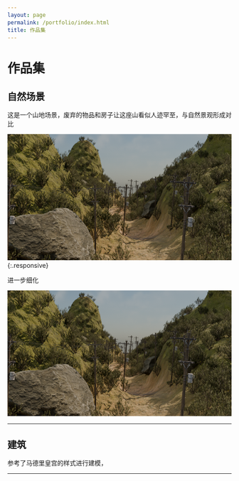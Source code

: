 ```yaml
---
layout: page
permalink: /portfolio/index.html
title: 作品集
---
```


# 作品集

## 自然场景

这是一个山地场景，废弃的物品和房子让这座山看似人迹罕至，与自然景观形成对比

![描述文字](images/sources/自然2.png){:.responsive}

进一步细化

![添加石头](images/sources/自然2.png)

---

## 建筑

参考了马德里皇宫的样式进行建模，

---
